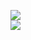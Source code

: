 [![](https://img.shields.io/badge/Made%20With-Github%20Spray-lightgrey.svg?style=for-the-badge&logo=github)](https://github.com/Annihil/github-spray#8215)  
[![](https://i.imgur.com/2DrTn0Z.gif)](https://github.com/Annihil/github-spray)